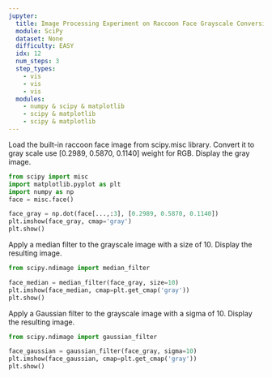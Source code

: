 ```yaml
---
jupyter:
  title: Image Processing Experiment on Raccoon Face Grayscale Conversion and Filter Impact Analysis
  module: SciPy
  dataset: None
  difficulty: EASY
  idx: 12
  num_steps: 3
  step_types:
    - vis
    - vis
    - vis
  modules: 
    - numpy & scipy & matplotlib
    - scipy & matplotlib
    - scipy & matplotlib
---
```


Load the built-in raccoon face image from scipy.misc library. Convert it to gray scale use [0.2989, 0.5870, 0.1140] weight for RGB. Display the gray image.
```python
from scipy import misc
import matplotlib.pyplot as plt
import numpy as np
face = misc.face()

face_gray = np.dot(face[...,:3], [0.2989, 0.5870, 0.1140])
plt.imshow(face_gray, cmap='gray')
plt.show()
```

Apply a median filter to the grayscale image with a size of 10. Display the resulting image.
```python
from scipy.ndimage import median_filter

face_median = median_filter(face_gray, size=10)
plt.imshow(face_median, cmap=plt.get_cmap('gray'))
plt.show()
```

Apply a Gaussian filter to the grayscale image with a sigma of 10. Display the resulting image.
```python
from scipy.ndimage import gaussian_filter

face_gaussian = gaussian_filter(face_gray, sigma=10)
plt.imshow(face_gaussian, cmap=plt.get_cmap('gray'))
plt.show()
```
